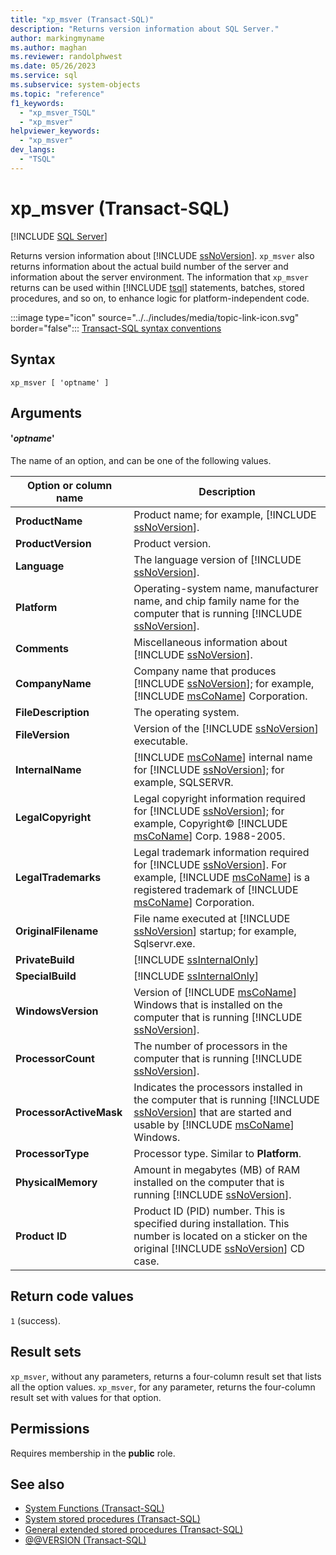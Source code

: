 ```yaml
---
title: "xp_msver (Transact-SQL)"
description: "Returns version information about SQL Server."
author: markingmyname
ms.author: maghan
ms.reviewer: randolphwest
ms.date: 05/26/2023
ms.service: sql
ms.subservice: system-objects
ms.topic: "reference"
f1_keywords:
  - "xp_msver_TSQL"
  - "xp_msver"
helpviewer_keywords:
  - "xp_msver"
dev_langs:
  - "TSQL"
---
```

# xp_msver (Transact-SQL)

[!INCLUDE [SQL Server](../../includes/applies-to-version/sqlserver.md)]

Returns version information about [!INCLUDE [ssNoVersion](../../includes/ssnoversion-md.md)]. `xp_msver` also returns information about the actual build number of the server and information about the server environment. The information that `xp_msver` returns can be used within [!INCLUDE [tsql](../../includes/tsql-md.md)] statements, batches, stored procedures, and so on, to enhance logic for platform-independent code.

:::image type="icon" source="../../includes/media/topic-link-icon.svg" border="false"::: [Transact-SQL syntax conventions](../../t-sql/language-elements/transact-sql-syntax-conventions-transact-sql.md)

## Syntax

```syntaxsql
xp_msver [ 'optname' ]
```

## Arguments

#### '*optname*'

The name of an option, and can be one of the following values.

| Option or column name | Description |
| --- | --- |
| **ProductName** | Product name; for example, [!INCLUDE [ssNoVersion](../../includes/ssnoversion-md.md)]. |
| **ProductVersion** | Product version. |
| **Language** | The language version of [!INCLUDE [ssNoVersion](../../includes/ssnoversion-md.md)]. |
| **Platform** | Operating-system name, manufacturer name, and chip family name for the computer that is running [!INCLUDE [ssNoVersion](../../includes/ssnoversion-md.md)]. |
| **Comments** | Miscellaneous information about [!INCLUDE [ssNoVersion](../../includes/ssnoversion-md.md)]. |
| **CompanyName** | Company name that produces [!INCLUDE [ssNoVersion](../../includes/ssnoversion-md.md)]; for example, [!INCLUDE [msCoName](../../includes/msconame-md.md)] Corporation. |
| **FileDescription** | The operating system. |
| **FileVersion** | Version of the [!INCLUDE [ssNoVersion](../../includes/ssnoversion-md.md)] executable. |
| **InternalName** | [!INCLUDE [msCoName](../../includes/msconame-md.md)] internal name for [!INCLUDE [ssNoVersion](../../includes/ssnoversion-md.md)]; for example, SQLSERVR. |
| **LegalCopyright** | Legal copyright information required for [!INCLUDE [ssNoVersion](../../includes/ssnoversion-md.md)]; for example, Copyright© [!INCLUDE [msCoName](../../includes/msconame-md.md)] Corp. 1988-2005. |
| **LegalTrademarks** | Legal trademark information required for [!INCLUDE [ssNoVersion](../../includes/ssnoversion-md.md)]. For example, [!INCLUDE [msCoName](../../includes/msconame-md.md)] is a registered trademark of [!INCLUDE [msCoName](../../includes/msconame-md.md)] Corporation. |
| **OriginalFilename** | File name executed at [!INCLUDE [ssNoVersion](../../includes/ssnoversion-md.md)] startup; for example, Sqlservr.exe. |
| **PrivateBuild** | [!INCLUDE [ssInternalOnly](../../includes/ssinternalonly-md.md)] |
| **SpecialBuild** | [!INCLUDE [ssInternalOnly](../../includes/ssinternalonly-md.md)] |
| **WindowsVersion** | Version of [!INCLUDE [msCoName](../../includes/msconame-md.md)] Windows that is installed on the computer that is running [!INCLUDE [ssNoVersion](../../includes/ssnoversion-md.md)]. |
| **ProcessorCount** | The number of processors in the computer that is running [!INCLUDE [ssNoVersion](../../includes/ssnoversion-md.md)]. |
| **ProcessorActiveMask** | Indicates the processors installed in the computer that is running [!INCLUDE [ssNoVersion](../../includes/ssnoversion-md.md)] that are started and usable by [!INCLUDE [msCoName](../../includes/msconame-md.md)] Windows. |
| **ProcessorType** | Processor type. Similar to **Platform**. |
| **PhysicalMemory** | Amount in megabytes (MB) of RAM installed on the computer that is running [!INCLUDE [ssNoVersion](../../includes/ssnoversion-md.md)]. |
| **Product ID** | Product ID (PID) number. This is specified during installation. This number is located on a sticker on the original [!INCLUDE [ssNoVersion](../../includes/ssnoversion-md.md)] CD case. |

## Return code values

`1` (success).

## Result sets

`xp_msver`, without any parameters, returns a four-column result set that lists all the option values. `xp_msver`, for any parameter, returns the four-column result set with values for that option.

## Permissions

Requires membership in the **public** role.

## See also

- [System Functions (Transact-SQL)](../../relational-databases/system-functions/system-functions-category-transact-sql.md)
- [System stored procedures (Transact-SQL)](system-stored-procedures-transact-sql.md)
- [General extended stored procedures (Transact-SQL)](general-extended-stored-procedures-transact-sql.md)
- [@@VERSION (Transact-SQL)](../../t-sql/functions/version-transact-sql-configuration-functions.md)
